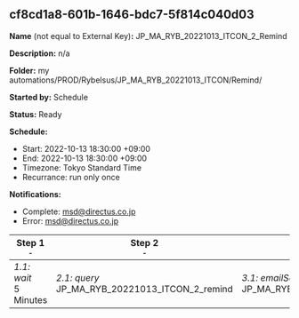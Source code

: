 ## cf8cd1a8-601b-1646-bdc7-5f814c040d03

**Name** (not equal to External Key)**:** JP_MA_RYB_20221013_ITCON_2_Remind

**Description:** n/a

**Folder:** my automations/PROD/Rybelsus/JP_MA_RYB_20221013_ITCON/Remind/

**Started by:** Schedule

**Status:** Ready

**Schedule:**

* Start: 2022-10-13 18:30:00 +09:00
* End: 2022-10-13 18:30:00 +09:00
* Timezone: Tokyo Standard Time
* Recurrance: run only once

**Notifications:**

* Complete: msd@directus.co.jp
* Error: msd@directus.co.jp

| Step 1<br>_<small>-</small>_ | Step 2<br>_<small>-</small>_ | Step 3<br>_<small>-</small>_ |
| --- | --- | --- |
| _1.1: wait_<br>5 Minutes | _2.1: query_<br>JP_MA_RYB_20221013_ITCON_2_remind | _3.1: emailSend_<br>JP_MA_RYB_20221013_ITCON_2_remind |
